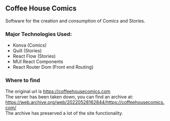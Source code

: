 ## Coffee House Comics

Software for the creation and consumption of Comics and Stories.

### Major Technologies Used:
- Konva (Comics)
- Quill (Stories)
- React Flow (Stories)
- MUI React Components
- React Router Dom (Front end Routing)

### Where to find
The original url is https://coffeehousecomics.com    
The server has been taken down, you can find an archive at: https://web.archive.org/web/20220528162844/https://coffeehousecomics.com/    
The archive has preserved a lot of the site functionality.